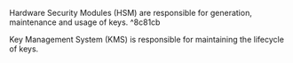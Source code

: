 Hardware Security Modules (HSM) are responsible for generation, maintenance and usage of keys. ^8c81cb

Key Management System (KMS) is responsible for maintaining the lifecycle of keys.

